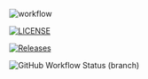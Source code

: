 ![workflow](https://github.com/stephensonc-jm/sem/actions/workflows/main.yml/badge.svg)

[![LICENSE](https://img.shields.io/github/license/stephensonc-jm/sem.svg?style=flat-square)](https://github.com/stephensonc-jm/sem/blob/master/LICENSE)

[![Releases](https://img.shields.io/github/release/stephensonc-jm/sem/all.svg?style=flat-square)](https://github.com/stephensonc-jm/sem/releases)

![GitHub Workflow Status (branch)](https://img.shields.io/github/workflow/status/stephensonc-jm/sem/A%20workflow%20for%20my%20Hello%20World%20App/develop?style=flat-square)

